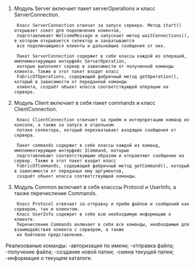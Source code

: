 1. Модуль Server включает пакет serverOperations и класс ServerConnection.
   
        Класс ServerConnection отвечат за запуск сервера. Метод start() открывает сокет для подключения клиентов,
        подготавливает WelcomeMessage и запускает метод waitConnections(), в котором открывается селектор и захватываются
        все подключающиеся клиенты и дальнейшие сообщения от них.
        
        Пакет ServerConnection содержит в себе классы каждой из операций, имплементирующие интерфейс ServerOperation, 
        которые выполняет сервер в зависимости от полученной команды клиента. Также в этот пакет входит класс
        FabricOfOperations, содержащий фабричный метод getOperation(), который в зависимости от переданной команды
        клиента, создаёт объект класса соответствующей операции на сервере.


2. Модуль Client включает в себя пакет commands и класс ClientConnection.
   
        Класс ClientConnection отвечает за приём и интерпретацию команд из консоли, а также за запуск в отдельном
        потоке селектора, который перехватывает входящие сообщения от сервера.
        
        Пакет commands содержит в себе классы каждой из команд, имплементирующие интерфейс ICommand, которые 
        подготавливают соответствующим образом и отправляют сообщение на сервер. Также в этот пакет входит класс
        FabricOfCommands, содержащий фабричный метод getCommand(), который в зависимости от переданых ему аргументов, 
        создаёт объект класса соответствующей команды.


3. Модуль Common включает в себя класссы Protocol и UserInfo, а также перечисление Commands.

        Класс Protocol отвечает за отправку и приём файлов и сообщений как сервером, так и клиентом.
        Класс UserInfo содежрит в себе всю необходимую информацию о клиенте.
        Перечисление Commands включает в себя все команды, необходимые для взаимодействия клиента с сервером, а также
        их байтовое представление.

Реализованые команды:
   -авторизация по имени;
   -отправка файла;
   -получение файла;
   -создание новой папки;
   -смена текущей папки;
   -информация о текущем каталоге.